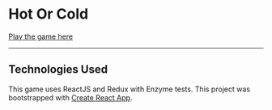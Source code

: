 # Hot Or Cold

[Play the game here](https://hot-or-cold-game.netlify.com/)

---------------------
## Technologies Used

This game uses ReactJS and Redux with Enzyme tests.
This project was bootstrapped with [Create React App](https://github.com/facebookincubator/create-react-app).

